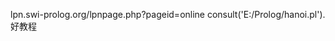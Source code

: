 lpn.swi-prolog.org/lpnpage.php?pageid=online consult('E:/Prolog/hanoi.pl'). 好教程







































